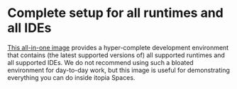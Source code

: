 # Complete setup for all runtimes and all IDEs

[This all-in-one image](https://github.com/orgs/itopia-inc/packages?tab=packages&repo_name=spaces-images&q=all+runtimes+IDEs)
provides a hyper-complete development environment that contains
(the latest supported versions of) all supported runtimes and all supported IDEs.
We do not recommend using such a bloated environment for day-to-day work,
but this image is useful for demonstrating everything you can do inside itopia Spaces.
